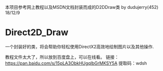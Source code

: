本项目参考网上教程以及MSDN文档封装而成的D2DDraw类
by dudujerry(452)
18/12/9
# Direct2D_Draw
一个封装好的类，将会帮助你轻松使用DirectX2高效地绘制图片以及其他操作.
 
教程文件太大了，所以放到百度盘上，可以在线看。
链接：https://pan.baidu.com/s/15pLA3ObkHUgqlbGrMKSY5A 
提取码：wdsh 
